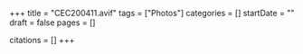 +++
title = "CEC200411.avif"
tags = ["Photos"]
categories = []
startDate = ""
draft = false
pages = []

citations = []
+++
